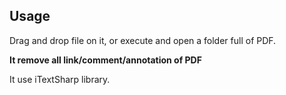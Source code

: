 ## Usage

Drag and drop file on it, or execute and open a folder full of PDF.



**It remove all link/comment/annotation of PDF**



It use iTextSharp library.

